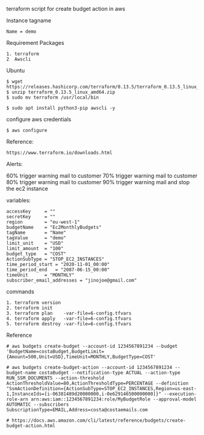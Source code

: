 terraform script for create budget action in aws

Instance tagname

    Name = demo

Requirement Packages

    1. terraform
    2  Awscli

Ubuntu

    $ wget https://releases.hashicorp.com/terraform/0.13.5/terraform_0.13.5_linux_amd64.zip
    $ unzip terraform_0.13.5_linux_amd64.zip
    $ sudo mv terraform /usr/local/bin

    $ sudo apt install python3-pip awscli -y

configure aws credentials

    $ aws configure

Reference: 
        
    https://www.terraform.io/downloads.html

Alerts:

   60% trigger warning mail to customer
   70% trigger warning mail to customer
   80% trigger warning mail to customer
   90% trigger warning mail and stop the ec2 instance

variables:

    accessKey     = ""
    secretKey     = ""
    region        = "eu-west-1"
    budgetName    = "Ec2MonthlyBudgets"
    tagName       = "Name"
    tagValue      = "demo"
    limit_unit    = "USD"
    limit_amount  = "100"
    budget_type   = "COST"
    ActionSubType = "STOP_EC2_INSTANCES"
    time_period_start = "2020-11-01_00:00"
    time_period_end   = "2087-06-15_00:00"
    timeUnit      = "MONTHLY"
    subscriber_email_addresses = "jinojoe@gmail.com"

commands

    1. terraform version
    2. terraform init
    3. terraform plan    -var-file=6-config.tfvars
    4. terraform apply   -var-file=6-config.tfvars
    5. terraform destroy -var-file=6-config.tfvars


Reference

    # aws budgets create-budget --account-id 1234567891234 --budget 'BudgetName=costaBudget,BudgetLimit={Amount=500,Unit=USD},TimeUnit=MONTHLY,BudgetType=COST'
    
    # aws budgets create-budget-action --account-id 1234567891234 --budget-name costaBudget --notification-type ACTUAL --action-type RUN_SSM_DOCUMENTS --action-threshold ActionThresholdValue=80,ActionThresholdType=PERCENTAGE --definition "SsmActionDefinition={ActionSubType=STOP_EC2_INSTANCES,Region=us-east-1,InstanceIds=[i-06381489d20000000,i-0e629146500000000]}" --execution-role-arn arn:aws:iam::1234567891234:role/MyBudgetRole --approval-model AUTOMATIC --subscribers SubscriptionType=EMAIL,Address=costa@costaemails.com 
    
    # https://docs.aws.amazon.com/cli/latest/reference/budgets/create-budget-action.html